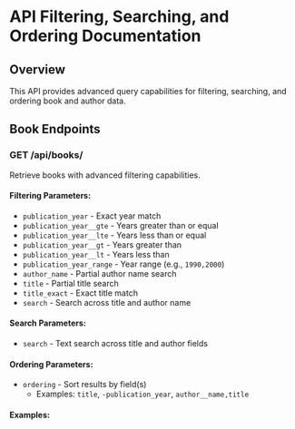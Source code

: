 # API Filtering, Searching, and Ordering Documentation

## Overview
This API provides advanced query capabilities for filtering, searching, and ordering book and author data.

## Book Endpoints

### GET /api/books/
Retrieve books with advanced filtering capabilities.

#### Filtering Parameters:
- `publication_year` - Exact year match
- `publication_year__gte` - Years greater than or equal
- `publication_year__lte` - Years less than or equal
- `publication_year__gt` - Years greater than
- `publication_year__lt` - Years less than
- `publication_year_range` - Year range (e.g., `1990,2000`)
- `author_name` - Partial author name search
- `title` - Partial title search
- `title_exact` - Exact title match
- `search` - Search across title and author name

#### Search Parameters:
- `search` - Text search across title and author fields

#### Ordering Parameters:
- `ordering` - Sort results by field(s)
  - Examples: `title`, `-publication_year`, `author__name,title`

#### Examples:
